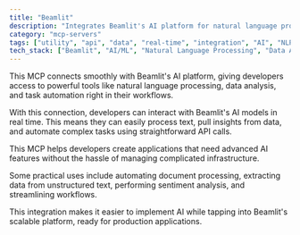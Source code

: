 ```yaml
---
title: "Beamlit"
description: "Integrates Beamlit's AI platform for natural language processing, data analysis, and task automation."
category: "mcp-servers"
tags: ["utility", "api", "data", "real-time", "integration", "AI", "NLP", "automation", "scalability"]
tech_stack: ["Beamlit", "AI/ML", "Natural Language Processing", "Data Analysis", "Task Automation", "API"]
---
```


This MCP connects smoothly with Beamlit's AI platform, giving developers access to powerful tools like natural language processing, data analysis, and task automation right in their workflows.

With this connection, developers can interact with Beamlit's AI models in real time. This means they can easily process text, pull insights from data, and automate complex tasks using straightforward API calls.

This MCP helps developers create applications that need advanced AI features without the hassle of managing complicated infrastructure.

Some practical uses include automating document processing, extracting data from unstructured text, performing sentiment analysis, and streamlining workflows.

This integration makes it easier to implement AI while tapping into Beamlit's scalable platform, ready for production applications.
